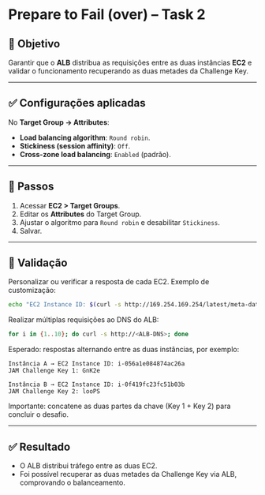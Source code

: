 # Prepare to Fail (over) – Task 2

## 🎯 Objetivo

Garantir que o **ALB** distribua as requisições entre as duas instâncias **EC2** e validar o funcionamento recuperando as duas metades da Challenge Key.

---

## ✅ Configurações aplicadas

No **Target Group → Attributes**:
- **Load balancing algorithm**: `Round robin`.
- **Stickiness (session affinity)**: `Off`.
- **Cross-zone load balancing**: `Enabled` (padrão).

---

## 🧭 Passos
1. Acessar **EC2 > Target Groups**.
2. Editar os **Attributes** do Target Group.
3. Ajustar o algoritmo para `Round robin` e desabilitar `Stickiness`.
4. Salvar.

---

## 🧪 Validação

Personalizar ou verificar a resposta de cada EC2. Exemplo de customização:

```bash
echo "EC2 Instance ID: $(curl -s http://169.254.169.254/latest/meta-data/instance-id)" | sudo tee /var/www/html/index.html
```

Realizar múltiplas requisições ao DNS do ALB:

```bash
for i in {1..10}; do curl -s http://<ALB-DNS>; done
```

Esperado: respostas alternando entre as duas instâncias, por exemplo:

```
Instância A → EC2 Instance ID: i-056a1e084874ac26a
JAM Challenge Key 1: GnK2e

Instância B → EC2 Instance ID: i-0f419fc23fc51b03b
JAM Challenge Key 2: looPS
```

Importante: concatene as duas partes da chave (Key 1 + Key 2) para concluir o desafio.

---

## ✅ Resultado

- O ALB distribui tráfego entre as duas EC2.
- Foi possível recuperar as duas metades da Challenge Key via ALB, comprovando o balanceamento.
